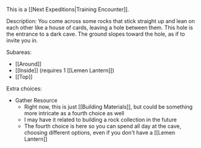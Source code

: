 This is a [[Next Expeditions|Training Encounter]].

Description: You come across some rocks that stick straight up and lean on each other like a house of cards, leaving a hole between them. This hole is the entrance to a dark cave. The ground slopes toward the hole, as if to invite you in.

Subareas:
- [[Around]]
- [[Inside]] (requires 1 [[Lemen Lantern]])
- [[Top]]

Extra choices:
- Gather Resource
	- Right now, this is just [[Building Materials]], but could be something more intricate as a fourth choice as well
	- I may have it related to building a rock collection in the future
	- The fourth choice is here so you can spend all day at the cave, choosing different options, even if you don't have a [[Lemen Lantern]]